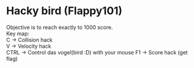 # Hacky bird (Flappy101)

Objective is to reach exactly to 1000 score.<br/>
Key map:<br/>
C -> Collision hack<br/>
V -> Velocity hack<br/>
CTRL -> Control das vogel(bird :D) with your mouse
F1 -> Score hack (get flag)
